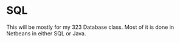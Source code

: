 # SQL
This will be mostly for my 323 Database class. Most of it is done in Netbeans in either SQL or Java. 

